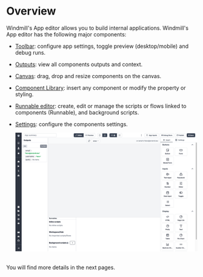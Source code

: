 # Overview

Windmill's App editor allows you to build internal applications. Windmill's App editor has the following major components:

- [Toolbar](./app_toolbar): configure app settings, toggle preview (desktop/mobile) and debug runs.
- [Outputs](./app_outputs): view all components outputs and context.
- [Canvas](./app_canvas): drag, drop and resize components on the canvas.
- [Component Library](./app_component_library): insert any component or modify the property or styling.
- [Runnable editor](./app-runnable): create, edit or manage the scripts or flows linked to components (Runnable), and background scripts.
- [Settings](./app_settings): configure the components settings.

  ![App Editor](../assets/apps/0_app_editor/plain-app-editor.png)

&nbsp;  
You will find more details in the next pages.
